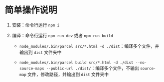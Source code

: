 # 简单操作说明

1. 安装：命令行运行 `npm i`

1. 编译：命令行运行 `npm run dev` 或者 `npm run build`

    * `node_modules/.bin/parcel src/*.html -d ./dist`：编译多个文件，并输出到 `dist` 文件夹中

    * `node_modules/.bin/parcel build src/*.html -d ./dist --no-source-maps --public-url ./dist/`：编译多个文件，不输出 `source-map` 文件，修改路径，并输出到 `dist` 文件夹中